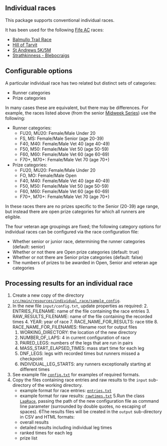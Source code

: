 ## Individual races ##

This package supports conventional individual races.

It has been used for the following [Fife AC](https://fifeac.org) races:

* [Balmullo Trail Race](https://www.fifeac.org/events/fife-ac-events/balmullo-trail-race.html)
* [Hill of Tarvit](https://www.fifeac.org/events/fife-ac-events/hill-of-tarvit.html)
* [St Andrews 5K/5M](https://www.fifeac.org/events/fife-ac-events/st-andrews-5k.html)
* [Strathkinness - Blebocraigs](https://www.fifeac.org/events/fife-ac-events/strathkinness-blebocraigs.html)

## Configurable options ##

A particular individual race has two related but distinct sets of categories:
* Runner categories
* Prize categories

In many cases these are equivalent, but there may be differences. For example, the races listed
above (from the senior [Midweek Series](https://www.fifeac.org/events/fife-ac-events/midweek-series.html)) use the following:
* Runner categories:
    * FU20, MU20: Female/Male Under 20
    * FS, MS: Female/Male Senior (age 20-39)
    * F40, M40: Female/Male Vet 40 (age 40-49)
    * F50, M50: Female/Male Vet 50 (age 50-59)
    * F60, M60: Female/Male Vet 60 (age 60-69)
    * F70+, M70+: Female/Male Vet 70 (age 70+)
* Prize categories:
    * FU20, MU20: Female/Male Under 20
    * FO, MO: Female/Male Open
    * F40, M40: Female/Male Vet 40 (age 40-49)
    * F50, M50: Female/Male Vet 50 (age 50-59)
    * F60, M60: Female/Male Vet 60 (age 60-69)
    * F70+, M70+: Female/Male Vet 70 (age 70+)

In these races there are no prizes specific to the Senior (20-39) age range, but instead there are
open prize categories for which all runners are eligible.

The four veteran age groupings are fixed; the following category options for individual
races can be configured via the race configuration file:

* Whether senior or junior race, determining the runner categories (default: senior)
* Whether or not there are Open prize categories (default: true)
* Whether or not there are Senior prize categories (default: false)
* The numbers of prizes to be awarded in Open, Senior and veteran age categories

## Processing results for an individual race ##

1. Create a new copy of the directory [```src/main/resources/individual_race/sample_config```](https://github.com/grahamkirby/race-timing/tree/main/src/main/resources/individual_race/sample_config).
2. In the new file ```input/config.txt```, update properties as required:
   2. ENTRIES_FILENAME: name of the file containing the race entries
   3. RAW_RESULTS_FILENAME: name of the file containing the recorded times
   4. YEAR: year of race
   7. RACE_NAME_FOR_RESULTS: race title
   8. RACE_NAME_FOR_FILENAMES: filename root for output files
   1. WORKING_DIRECTORY: the location of the new directory
   5. NUMBER_OF_LAPS: 4 in current configuration of race
   6. PAIRED_LEGS: numbers of the legs that are run in pairs
   9. MASS_START_ELAPSED_TIMES: mass start time for each leg
   10. DNF_LEGS: legs with recorded times but runners missed a checkpoint
   11. INDIVIDUAL_LEG_STARTS: any runners exceptionally starting at different times
3. See example file [```config.txt```](src/main/resources/relay_race/devils_burdens/sample_config/input/config.txt)
for examples of required formats.
4. Copy the files containing race entries and raw results to the ```input``` sub-directory of the
working directory.
    * example format for race entries: [```entries.txt```](src/main/resources/relay_race/devils_burdens/sample_config/input/entries.txt)
    * example format for raw results: [```rawtimes.txt```](src/main/resources/relay_race/devils_burdens/sample_config/input/rawtimes.txt)
5.Run the class [```LapRace```](src/main/java/relay_race/LapRace.java),
passing the path of the new configuration file as command line parameter (surrounded by double
quotes, no escaping of spaces).
6The results files will be created in the ```output``` sub-directory in CSV and HTML
formats:
    * overall results
    * detailed results including individual leg times
    * ranked times for each leg
    * prize list
